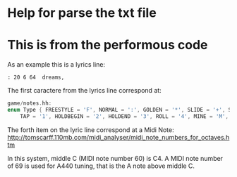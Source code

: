 # Help for parse the txt file

# This is from the performous code

As an example this is a lyrics line:

    : 20 6 64  dreams,

The first caractere from the lyrics line correspond at:

```cpp
game/notes.hh:
enum Type { FREESTYLE = 'F', NORMAL = ':', GOLDEN = '*', SLIDE = '+', SLEEP = '-',
    TAP = '1', HOLDBEGIN = '2', HOLDEND = '3', ROLL = '4', MINE = 'M', LIFT = 'L'} type;
```

The forth item on the lyric line correspond at a Midi Note:
http://tomscarff.110mb.com/midi_analyser/midi_note_numbers_for_octaves.htm

In this system, middle C (MIDI note number 60) is C4.  A MIDI note number of 69
is used for A440 tuning, that is the A note above middle C.

